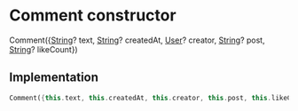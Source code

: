 


# Comment constructor







Comment(\{[String](https://api.flutter.dev/flutter/dart-core/String-class.html)? text, [String](https://api.flutter.dev/flutter/dart-core/String-class.html)? createdAt, [User](../../models_user_user_info/User-class.md)? creator, [String](https://api.flutter.dev/flutter/dart-core/String-class.html)? post, [String](https://api.flutter.dev/flutter/dart-core/String-class.html)? likeCount})





## Implementation

```dart
Comment({this.text, this.createdAt, this.creator, this.post, this.likeCount});
```








